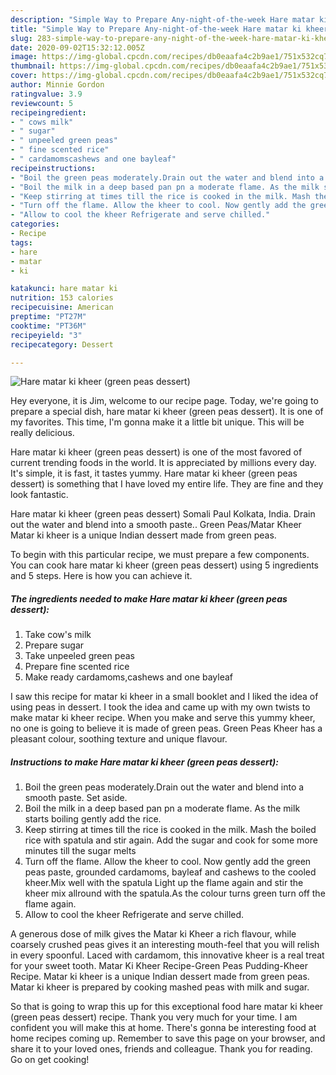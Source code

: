 ```yaml
---
description: "Simple Way to Prepare Any-night-of-the-week Hare matar ki kheer (green peas dessert)"
title: "Simple Way to Prepare Any-night-of-the-week Hare matar ki kheer (green peas dessert)"
slug: 283-simple-way-to-prepare-any-night-of-the-week-hare-matar-ki-kheer-green-peas-dessert
date: 2020-09-02T15:32:12.005Z
image: https://img-global.cpcdn.com/recipes/db0eaafa4c2b9ae1/751x532cq70/hare-matar-ki-kheer-green-peas-dessert-recipe-main-photo.jpg
thumbnail: https://img-global.cpcdn.com/recipes/db0eaafa4c2b9ae1/751x532cq70/hare-matar-ki-kheer-green-peas-dessert-recipe-main-photo.jpg
cover: https://img-global.cpcdn.com/recipes/db0eaafa4c2b9ae1/751x532cq70/hare-matar-ki-kheer-green-peas-dessert-recipe-main-photo.jpg
author: Minnie Gordon
ratingvalue: 3.9
reviewcount: 5
recipeingredient:
- " cows milk"
- " sugar"
- " unpeeled green peas"
- " fine scented rice"
- " cardamomscashews and one bayleaf"
recipeinstructions:
- "Boil the green peas moderately.Drain out the water and blend into a smooth paste. Set aside."
- "Boil the milk in a deep based pan pn a moderate flame. As the milk starts boiling gently add the rice."
- "Keep stirring at times till the rice is cooked in the milk. Mash the boiled rice with spatula and stir again. Add the sugar and cook for some more minutes till the sugar melts"
- "Turn off the flame. Allow the kheer to cool. Now gently add the green peas paste, grounded cardamoms, bayleaf and cashews to the cooled kheer.Mix well with the spatula Light up the flame again and stir the kheer mix allround with the spatula.As the colour turns green turn off the flame again."
- "Allow to cool the kheer Refrigerate and serve chilled."
categories:
- Recipe
tags:
- hare
- matar
- ki

katakunci: hare matar ki 
nutrition: 153 calories
recipecuisine: American
preptime: "PT27M"
cooktime: "PT36M"
recipeyield: "3"
recipecategory: Dessert

---
```



![Hare matar ki kheer (green peas dessert)](https://img-global.cpcdn.com/recipes/db0eaafa4c2b9ae1/751x532cq70/hare-matar-ki-kheer-green-peas-dessert-recipe-main-photo.jpg)

Hey everyone, it is Jim, welcome to our recipe page. Today, we're going to prepare a special dish, hare matar ki kheer (green peas dessert). It is one of my favorites. This time, I'm gonna make it a little bit unique. This will be really delicious.

Hare matar ki kheer (green peas dessert) is one of the most favored of current trending foods in the world. It is appreciated by millions every day. It's simple, it is fast, it tastes yummy. Hare matar ki kheer (green peas dessert) is something that I have loved my entire life. They are fine and they look fantastic.

Hare matar ki kheer (green peas dessert) Somali Paul Kolkata, India. Drain out the water and blend into a smooth paste.. Green Peas/Matar Kheer Matar ki kheer is a unique Indian dessert made from green peas.


To begin with this particular recipe, we must prepare a few components. You can cook hare matar ki kheer (green peas dessert) using 5 ingredients and 5 steps. Here is how you can achieve it.

<!--inarticleads1-->

##### The ingredients needed to make Hare matar ki kheer (green peas dessert):

1. Take  cow&#39;s milk
1. Prepare  sugar
1. Take  unpeeled green peas
1. Prepare  fine scented rice
1. Make ready  cardamoms,cashews and one bayleaf


I saw this recipe for matar ki kheer in a small booklet and I liked the idea of using peas in dessert. I took the idea and came up with my own twists to make matar ki kheer recipe. When you make and serve this yummy kheer, no one is going to believe it is made of green peas. Green Peas Kheer has a pleasant colour, soothing texture and unique flavour. 

<!--inarticleads2-->

##### Instructions to make Hare matar ki kheer (green peas dessert):

1. Boil the green peas moderately.Drain out the water and blend into a smooth paste. Set aside.
1. Boil the milk in a deep based pan pn a moderate flame. As the milk starts boiling gently add the rice.
1. Keep stirring at times till the rice is cooked in the milk. Mash the boiled rice with spatula and stir again. Add the sugar and cook for some more minutes till the sugar melts
1. Turn off the flame. Allow the kheer to cool. Now gently add the green peas paste, grounded cardamoms, bayleaf and cashews to the cooled kheer.Mix well with the spatula Light up the flame again and stir the kheer mix allround with the spatula.As the colour turns green turn off the flame again.
1. Allow to cool the kheer Refrigerate and serve chilled.


A generous dose of milk gives the Matar ki Kheer a rich flavour, while coarsely crushed peas gives it an interesting mouth-feel that you will relish in every spoonful. Laced with cardamom, this innovative kheer is a real treat for your sweet tooth. Matar Ki Kheer Recipe-Green Peas Pudding-Kheer Recipe. Matar ki kheer is a unique Indian dessert made from green peas. Matar ki kheer is prepared by cooking mashed peas with milk and sugar. 

So that is going to wrap this up for this exceptional food hare matar ki kheer (green peas dessert) recipe. Thank you very much for your time. I am confident you will make this at home. There's gonna be interesting food at home recipes coming up. Remember to save this page on your browser, and share it to your loved ones, friends and colleague. Thank you for reading. Go on get cooking!
